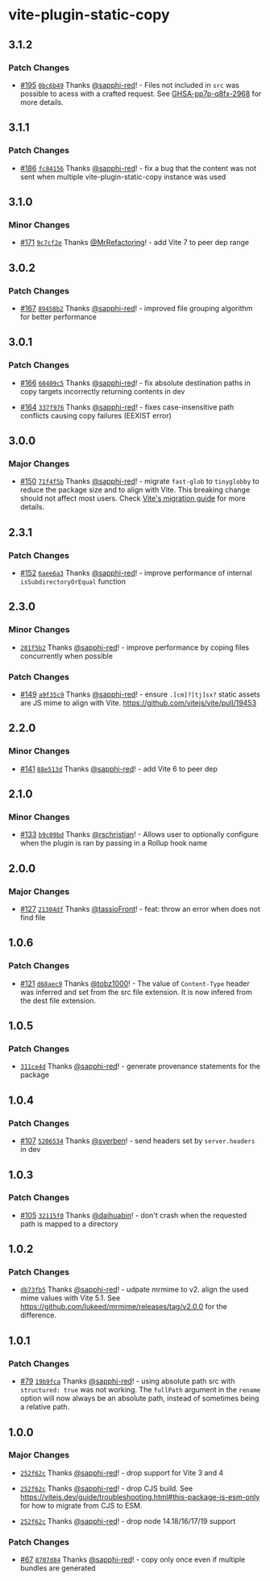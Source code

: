 # vite-plugin-static-copy

## 3.1.2

### Patch Changes

- [#195](https://github.com/sapphi-red/vite-plugin-static-copy/pull/195) [`0bc6b49`](https://github.com/sapphi-red/vite-plugin-static-copy/commit/0bc6b49ed72b46eecfc9682045f4b46a19694969) Thanks [@sapphi-red](https://github.com/sapphi-red)! - Files not included in `src` was possible to acess with a crafted request. See [GHSA-pp7p-q8fx-2968](https://github.com/sapphi-red/vite-plugin-static-copy/security/advisories/GHSA-pp7p-q8fx-2968) for more details.

## 3.1.1

### Patch Changes

- [#186](https://github.com/sapphi-red/vite-plugin-static-copy/pull/186) [`fc84156`](https://github.com/sapphi-red/vite-plugin-static-copy/commit/fc84156418cd06f599a196c1d681f243c65c4f95) Thanks [@sapphi-red](https://github.com/sapphi-red)! - fix a bug that the content was not sent when multiple vite-plugin-static-copy instance was used

## 3.1.0

### Minor Changes

- [#171](https://github.com/sapphi-red/vite-plugin-static-copy/pull/171) [`9c7cf2e`](https://github.com/sapphi-red/vite-plugin-static-copy/commit/9c7cf2e9831e52c00d9789ee11c8f0db0ea1c330) Thanks [@MrRefactoring](https://github.com/MrRefactoring)! - add Vite 7 to peer dep range

## 3.0.2

### Patch Changes

- [#167](https://github.com/sapphi-red/vite-plugin-static-copy/pull/167) [`89458b2`](https://github.com/sapphi-red/vite-plugin-static-copy/commit/89458b2134a5aae93ce0322f3b2c0b7af4bc1be9) Thanks [@sapphi-red](https://github.com/sapphi-red)! - improved file grouping algorithm for better performance

## 3.0.1

### Patch Changes

- [#166](https://github.com/sapphi-red/vite-plugin-static-copy/pull/166) [`60409c5`](https://github.com/sapphi-red/vite-plugin-static-copy/commit/60409c55237399f5d37a417eaa124e8dfc1dfec7) Thanks [@sapphi-red](https://github.com/sapphi-red)! - fix absolute destination paths in copy targets incorrectly returning contents in dev

- [#164](https://github.com/sapphi-red/vite-plugin-static-copy/pull/164) [`337f976`](https://github.com/sapphi-red/vite-plugin-static-copy/commit/337f976af1eb089cb0296c661dccceb717b3383f) Thanks [@sapphi-red](https://github.com/sapphi-red)! - fixes case-insensitive path conflicts causing copy failures (EEXIST error)

## 3.0.0

### Major Changes

- [#150](https://github.com/sapphi-red/vite-plugin-static-copy/pull/150) [`71f4f5b`](https://github.com/sapphi-red/vite-plugin-static-copy/commit/71f4f5b5318e1a1c937e141c848f2ef1b0e79e5b) Thanks [@sapphi-red](https://github.com/sapphi-red)! - migrate `fast-glob` to `tinyglobby` to reduce the package size and to align with Vite. This breaking change should not affect most users. Check [Vite's migration guide](<https://v6.vite.dev/guide/migration.html#migration-from-v4:~:text=Range%20braces%20(%7B01..03%7D%20%E2%87%92%20%5B%2701%27%2C%20%2702%27%2C%20%2703%27%5D)%20and%20incremental%20braces%20(%7B2..8..2%7D%20%E2%87%92%20%5B%272%27%2C%20%274%27%2C%20%276%27%2C%20%278%27%5D)%20are%20no%20longer%20supported%20in%20globs.>) for more details.

## 2.3.1

### Patch Changes

- [#152](https://github.com/sapphi-red/vite-plugin-static-copy/pull/152) [`6aee6a3`](https://github.com/sapphi-red/vite-plugin-static-copy/commit/6aee6a3d8caf6d08bedeb4c97fb7580fd904b895) Thanks [@sapphi-red](https://github.com/sapphi-red)! - improve performance of internal `isSubdirectoryOrEqual` function

## 2.3.0

### Minor Changes

- [`281f5b2`](https://github.com/sapphi-red/vite-plugin-static-copy/commit/281f5b22aaa23a055af93553da8c84932ef31c41) Thanks [@sapphi-red](https://github.com/sapphi-red)! - improve performance by coping files concurrently when possible

### Patch Changes

- [#149](https://github.com/sapphi-red/vite-plugin-static-copy/pull/149) [`a9f35c9`](https://github.com/sapphi-red/vite-plugin-static-copy/commit/a9f35c9557b0ab710006c83418c3c982c2eb746e) Thanks [@sapphi-red](https://github.com/sapphi-red)! - ensure `.[cm]?[tj]sx?` static assets are JS mime to align with Vite. https://github.com/vitejs/vite/pull/19453

## 2.2.0

### Minor Changes

- [#141](https://github.com/sapphi-red/vite-plugin-static-copy/pull/141) [`88e513d`](https://github.com/sapphi-red/vite-plugin-static-copy/commit/88e513d37e7be5bc35c4f75737f1eabb230510a8) Thanks [@sapphi-red](https://github.com/sapphi-red)! - add Vite 6 to peer dep

## 2.1.0

### Minor Changes

- [#133](https://github.com/sapphi-red/vite-plugin-static-copy/pull/133) [`b9c09bd`](https://github.com/sapphi-red/vite-plugin-static-copy/commit/b9c09bd80d6706113bd4715c3cd68e6819e19f58) Thanks [@rschristian](https://github.com/rschristian)! - Allows user to optionally configure when the plugin is ran by passing in a Rollup hook name

## 2.0.0

### Major Changes

- [#127](https://github.com/sapphi-red/vite-plugin-static-copy/pull/127) [`21304df`](https://github.com/sapphi-red/vite-plugin-static-copy/commit/21304df03f6ad668d316653ee9d48c4fbc633bde) Thanks [@tassioFront](https://github.com/tassioFront)! - feat: throw an error when does not find file

## 1.0.6

### Patch Changes

- [#121](https://github.com/sapphi-red/vite-plugin-static-copy/pull/121) [`d68aec9`](https://github.com/sapphi-red/vite-plugin-static-copy/commit/d68aec950e58b16bac0f5621bf5d9636340109c8) Thanks [@tobz1000](https://github.com/tobz1000)! - The value of `Content-Type` header was inferred and set from the src file extension. It is now infered from the dest file extension.

## 1.0.5

### Patch Changes

- [`311ce4d`](https://github.com/sapphi-red/vite-plugin-static-copy/commit/311ce4d0c253402820d1fccb8d59a9e8a71ce967) Thanks [@sapphi-red](https://github.com/sapphi-red)! - generate provenance statements for the package

## 1.0.4

### Patch Changes

- [#107](https://github.com/sapphi-red/vite-plugin-static-copy/pull/107) [`5206534`](https://github.com/sapphi-red/vite-plugin-static-copy/commit/520653429a0aa2122feee9edbacc2195fd2624e4) Thanks [@sverben](https://github.com/sverben)! - send headers set by `server.headers` in dev

## 1.0.3

### Patch Changes

- [#105](https://github.com/sapphi-red/vite-plugin-static-copy/pull/105) [`32115f0`](https://github.com/sapphi-red/vite-plugin-static-copy/commit/32115f01abc98b9f128c427d1ffb4363860c5a95) Thanks [@daihuabin](https://github.com/daihuabin)! - don't crash when the requested path is mapped to a directory

## 1.0.2

### Patch Changes

- [`db73fb5`](https://github.com/sapphi-red/vite-plugin-static-copy/commit/db73fb50ed471b53cf6fd365443edd163a695e58) Thanks [@sapphi-red](https://github.com/sapphi-red)! - udpate mrmime to v2. align the used mime values with Vite 5.1. See https://github.com/lukeed/mrmime/releases/tag/v2.0.0 for the difference.

## 1.0.1

### Patch Changes

- [#79](https://github.com/sapphi-red/vite-plugin-static-copy/pull/79) [`19b9fca`](https://github.com/sapphi-red/vite-plugin-static-copy/commit/19b9fcade3a3a6b3249f27397a834d5a4c0321cb) Thanks [@sapphi-red](https://github.com/sapphi-red)! - using absolute path src with `structured: true` was not working. The `fullPath` argument in the `rename` option will now always be an absolute path, instead of sometimes being a relative path.

## 1.0.0

### Major Changes

- [`252f62c`](https://github.com/sapphi-red/vite-plugin-static-copy/commit/252f62ce6c3371367b4593b5c940371a88292021) Thanks [@sapphi-red](https://github.com/sapphi-red)! - drop support for Vite 3 and 4

- [`252f62c`](https://github.com/sapphi-red/vite-plugin-static-copy/commit/252f62ce6c3371367b4593b5c940371a88292021) Thanks [@sapphi-red](https://github.com/sapphi-red)! - drop CJS build. See https://vitejs.dev/guide/troubleshooting.html#this-package-is-esm-only for how to migrate from CJS to ESM.

- [`252f62c`](https://github.com/sapphi-red/vite-plugin-static-copy/commit/252f62ce6c3371367b4593b5c940371a88292021) Thanks [@sapphi-red](https://github.com/sapphi-red)! - drop node 14.18/16/17/19 support

### Patch Changes

- [#67](https://github.com/sapphi-red/vite-plugin-static-copy/pull/67) [`8707d84`](https://github.com/sapphi-red/vite-plugin-static-copy/commit/8707d84d478c3b183cf8639d27158aba9318a0c6) Thanks [@sapphi-red](https://github.com/sapphi-red)! - copy only once even if multiple bundles are generated
